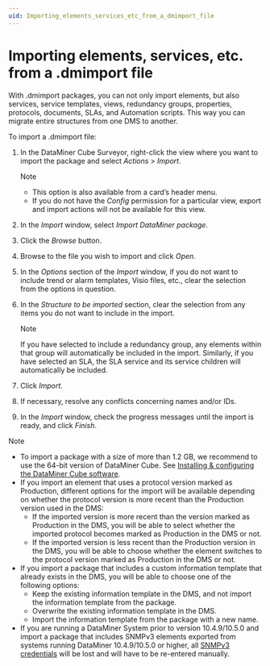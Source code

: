 ```yaml
---
uid: Importing_elements_services_etc_from_a_dmimport_file
---
```


# Importing elements, services, etc. from a .dmimport file

With .dmimport packages, you can not only import elements, but also services, service templates, views, redundancy groups, properties, protocols, documents, SLAs, and Automation scripts. This way you can migrate entire structures from one DMS to another.

To import a .dmimport file:

1. In the DataMiner Cube Surveyor, right-click the view where you want to import the package and select *Actions* > *Import*.

   > [!NOTE]
   >
   > - This option is also available from a card’s header menu.
   > - If you do not have the *Config* permission for a particular view, export and import actions will not be available for this view.

1. In the *Import* window, select *Import DataMiner package*.

1. Click the *Browse* button.

1. Browse to the file you wish to import and click *Open*.

1. In the *Options* section of the *Import* window, if you do not want to include trend or alarm templates, Visio files, etc., clear the selection from the options in question.

1. In the *Structure to be imported* section, clear the selection from any items you do not want to include in the import.

   > [!NOTE]
   > If you have selected to include a redundancy group, any elements within that group will automatically be included in the import. Similarly, if you have selected an SLA, the SLA service and its service children will automatically be included.

1. Click *Import*.

1. If necessary, resolve any conflicts concerning names and/or IDs.

1. In the *Import* window, check the progress messages until the import is ready, and click *Finish*.

> [!NOTE]
>
> - To import a package with a size of more than 1.2 GB, we recommend to use the 64-bit version of DataMiner Cube. See [Installing & configuring the DataMiner Cube software](xref:Installing_configuring_the_DataMiner_Cube_software#installing--configuring-the-dataminer-cube-software).
> - If you import an element that uses a protocol version marked as Production, different options for the import will be available depending on whether the protocol version is more recent than the Production version used in the DMS:
>   - If the imported version is more recent than the version marked as Production in the DMS, you will be able to select whether the imported protocol becomes marked as Production in the DMS or not.
>   - If the imported version is less recent than the Production version in the DMS, you will be able to choose whether the element switches to the protocol version marked as Production in the DMS or not.
> - If you import a package that includes a custom information template that already exists in the DMS, you will be able to choose one of the following options:
>   - Keep the existing information template in the DMS, and not import the information template from the package.
>   - Overwrite the existing information template in the DMS.
>   - Import the information template from the package with a new name.
> - If you are running a DataMiner System prior to version 10.4.9/10.5.0 and import a package that includes SNMPv3 elements exported from systems running DataMiner 10.4.9/10.5.0 or higher, all [SNMPv3 credentials](xref:SNMPv3_Connection) will be lost and will have to be re-entered manually.
